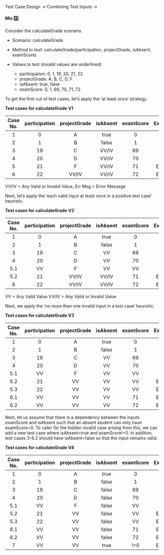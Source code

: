 <link rel="stylesheet" href="{{baseUrl}}/css/textbook.css">

<div class="website-content">

<div id="path">Test Case Design &rarr; Combining Test Inputs &rarr;</div>

<div id="title">

#### Mix :three:

</div>

<div id="body">

Consider the calculateGrade scenario.

<tip-box>

* Scenario: calculateGrade
* Method to test: calculateGrade(participation, projectGrade, isAbsent, examScore)
* Values to test (invalid values are underlined)

  * participation: 0, 1, 19, 20, 21, 22
  * projectGrade: A, B, C, D, F
  * isAbsent: true, false
  * examScore: 0, 1, 69, 70, 71, 72

</tip-box>

To get the first cut of test cases, let’s apply the ‘at least once’ strategy.

<tip-box>

**Test cases for calculateGrade V1**

| Case No. | participation  | projectGrade | isAbsent    | examScore | Expected    |
| :------: | :------------: | :----------: | :---------: | :-------: | :---------: |
| 1        | 0              | A            | true        | 0         | ...         |
| 2        | 1              | B            | false       | 1         | ...         |
| 3        | 19             | C            | VV/IV       | 69        | ...         |
| 4        | 20             | D            | VV/IV       | 70        | ...         |
| 5        | 21             | F            | VV/IV       | 71        | Err Msg     |
| 6        | 22             | VV/IV        | VV/IV       | 72        | Err Msg     |

VV/IV = Any Valid or Invalid Value, Err Msg = Error Message

</tip-box>

Next, let’s apply the ‘each valid input at least once in a positive test case’ heuristic.

<tip-box>

**Test cases for calculateGrade V2**

| Case No. | participation  | projectGrade | isAbsent    | examScore | Expected    |
| :------: | :------------: | :----------: | :---------: | :-------: | :---------: |
| 1        | 0              | A            | true        | 0         | ...         |
| 2        | 1              | B            | false       | 1         | ...         |
| 3        | 19             | C            | VV          | 69        | ...         |
| 4        | 20             | D            | VV          | 70        | ...         |
| 5.1      | VV             | F            | VV          | VV        | ...         |
| 5.2      | 21             | VV/IV        | VV/IV       | 71        | Err Msg     |
| 6        | 22             | VV/IV        | VV/IV       | 72        | Err Msg     |

VV = Any Valid Value VV/IV = Any Valid or Invalid Value

</tip-box>

Next, we apply the ‘no more than one invalid input in a test case’ heuristic.

<tip-box>

**Test cases for calculateGrade V3**

| Case No. | participation  | projectGrade | isAbsent    | examScore | Expected    |
| :------: | :------------: | :----------: | :---------: | :-------: | :---------: |
| 1        | 0              | A            | true        | 0         | ...         |
| 2        | 1              | B            | false       | 1         | ...         |
| 3        | 19             | C            | VV          | 69        | ...         |
| 4        | 20             | D            | VV          | 70        | ...         |
| 5.1      | VV             | F            | VV          | VV        | ...         |
| 5.2      | 21             | VV           | VV          | VV        | Err Msg     |
| 5.3      | 22             | VV           | VV          | VV        | Err Msg     |
| 6.1      | VV             | VV           | VV          | 71        | Err Msg     |
| 6.2      | VV             | VV           | VV          | 72        | Err Msg     |

</tip-box>

Next, let us assume that there is a dependency between the inputs examScore and isAbsent such that an absent student can only have examScore=0. To cater for the hidden invalid case arising from this, we can add a new test case where isAbsent=true and examScore!=0. In addition, test cases 3-6.2 should have isAbsent=false so that the input remains valid.

<tip-box>

**Test cases for calculateGrade V4**

| Case No. | participation  | projectGrade | isAbsent    | examScore | Expected    |
| :------: | :------------: | :----------: | :---------: | :-------: | :---------: |
| 1        | 0              | A            | true        | 0         | ...         |
| 2        | 1              | B            | false       | 1         | ...         |
| 3        | 19             | C            | false       | 69        | ...         |
| 4        | 20             | D            | false       | 70        | ...         |
| 5.1      | VV             | F            | false       | VV        | ...         |
| 5.2      | 21             | VV           | false       | VV        | Err Msg     |
| 5.3      | 22             | VV           | false       | VV        | Err Msg     |
| 6.1      | VV             | VV           | false       | 71        | Err Msg     |
| 6.2      | VV             | VV           | false       | 72        | Err Msg     |
| 7        | VV             | VV           | true        | !=0       | Err Msg     |

</tip-box>

</div>

<div id="extras">

<include src="exercises.md" />

</div>

</div>
